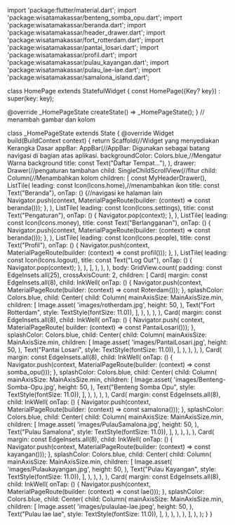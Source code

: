 import 'package:flutter/material.dart';
import 'package:wisatamakassar/benteng_somba_opu.dart';
import 'package:wisatamakassar/beranda.dart';
import 'package:wisatamakassar/header_drawer.dart';
import 'package:wisatamakassar/fort_rotterdam.dart';
import 'package:wisatamakassar/pantai_losari.dart';
import 'package:wisatamakassar/profil.dart';
import 'package:wisatamakassar/pulau_kayangan.dart';
import 'package:wisatamakassar/pulau_lae-lae.dart';
import 'package:wisatamakassar/samalona_island.dart';


class HomePage extends StatefulWidget {
  const HomePage({Key? key}) : super(key: key);

  @override
  _HomePageState createState() => _HomePageState();
}
// menambah gambar dan kolom

class _HomePageState extends State<HomePage> {
  @override
  Widget build(BuildContext context) {
    return Scaffold(//Widget yang menyediakan Kerangka Dasar
      appBar: AppBar(//AppBar: Digunakan sebagai batang navigasi di bagian atas aplikasi.
        backgroundColor: Colors.blue,//Mengatur Warna background
        title: const Text("Daftar Tempat..."),
      ),
      drawer: Drawer(//pengaturan tambahan
        child: SingleChildScrollView(//fitur
          child: Column(//Menambahkan kolom
            children: [
              const MyHeaderDrawer(),
              ListTile(
                leading: const Icon(Icons.home),//menambahkan ikon
                title: const Text("Beranda"),
                onTap: () {//navigasi ke halaman lain
                  Navigator.push(context,
                      MaterialPageRoute(builder: (context) => const beranda()));
                },
              ),
              ListTile(
                leading: const Icon(Icons.settings),
                title: const Text("Pengaturan"),
                onTap: () {
                  Navigator.pop(context);
                },
              ),
              ListTile(
                leading: const Icon(Icons.money),
                title: const Text("Berlangganan"),
                onTap: () {
                  Navigator.push(context,
                      MaterialPageRoute(builder: (context) => const beranda()));
                },
              ),
              ListTile(
                leading: const Icon(Icons.people),
                title: const Text("Profil"),
                onTap: () {
                  Navigator.push(context,
                      MaterialPageRoute(builder: (context) => const profil()));
                },
              ),
              ListTile(
                leading: const Icon(Icons.logout),
                title: const Text("Log Out"),
                onTap: () {
                  Navigator.pop(context);
                },
              ),
            ],
          ),
        ),
      ),
      body: GridView.count(
        padding: const EdgeInsets.all(25),
        crossAxisCount: 2,
        children: <Widget>[
          Card(
            margin: const EdgeInsets.all(8),
            child: InkWell(
              onTap: () {
                Navigator.push(context,
                    MaterialPageRoute(builder: (context) => const Roterdam()));
              },
              splashColor: Colors.blue,
              child: Center(
                child: Column(
                  mainAxisSize: MainAxisSize.min,
                  children: [
                    Image.asset(
                      'images/rotherdam.jpg',
                      height: 50,
                    ),
                    Text("Fort Rotterdam", style: TextStyle(fontSize: 11.0)),
                  ],
                ),
              ),
            ),
          ),
          Card(
            margin: const EdgeInsets.all(8),
            child: InkWell(
              onTap: () {
                Navigator.push(
                    context,
                    MaterialPageRoute(
                        builder: (context) => const PantaiLosari()));
              },
              splashColor: Colors.blue,
              child: Center(
                child: Column(
                  mainAxisSize: MainAxisSize.min,
                  children: [
                    Image.asset(
                      'images/PantaiLosari.jpg',
                      height: 50,
                    ),
                    Text("Pantai Losari", style: TextStyle(fontSize: 11.0)),
                  ],
                ),
              ),
            ),
          ),
          Card(
            margin: const EdgeInsets.all(8),
            child: InkWell(
              onTap: () {
                Navigator.push(context,
                    MaterialPageRoute(builder: (context) => const somba_opu()));
              },
              splashColor: Colors.blue,
              child: Center(
                child: Column(
                  mainAxisSize: MainAxisSize.min,
                  children: [
                    Image.asset(
                      'images/Benteng-Somba-Opu.jpg',
                      height: 50,
                    ),
                    Text("Benteng Somba Opu", style: TextStyle(fontSize: 11.0)),
                  ],
                ),
              ),
            ),
          ),
          Card(
            margin: const EdgeInsets.all(8),
            child: InkWell(
              onTap: () {
                Navigator.push(context,
                    MaterialPageRoute(builder: (context) => const samalona()));
              },
              splashColor: Colors.blue,
              child: Center(
                child: Column(
                  mainAxisSize: MainAxisSize.min,
                  children: [
                    Image.asset(
                      'images/PulauSamalona.jpg',
                      height: 50,
                    ),
                    Text("Pulau Samalona", style: TextStyle(fontSize: 11.0)),
                  ],
                ),
              ),
            ),
          ),
          Card(
            margin: const EdgeInsets.all(8),
            child: InkWell(
              onTap: () {
                Navigator.push(context,
                    MaterialPageRoute(builder: (context) => const kayangan()));
              },
              splashColor: Colors.blue,
              child: Center(
                child: Column(
                  mainAxisSize: MainAxisSize.min,
                  children: [
                    Image.asset(
                      'images/Pulaukayangan.jpg',
                      height: 50,
                    ),
                    Text("Pulau Kayangan", style: TextStyle(fontSize: 11.0)),
                  ],
                ),
              ),
            ),
          ),
          Card(
            margin: const EdgeInsets.all(8),
            child: InkWell(
              onTap: () {
                Navigator.push(context,
                    MaterialPageRoute(builder: (context) => const lae()));
              },
              splashColor: Colors.blue,
              child: Center(
                child: Column(
                  mainAxisSize: MainAxisSize.min,
                  children: [
                    Image.asset(
                      'images/pulaulae-lae.jpeg',
                      height: 50,
                    ),
                    Text("Pulau lae lae", style: TextStyle(fontSize: 11.0)),
                  ],
                ),
              ),
            ),
          ),
        ],
      ),
    );
  }
}
